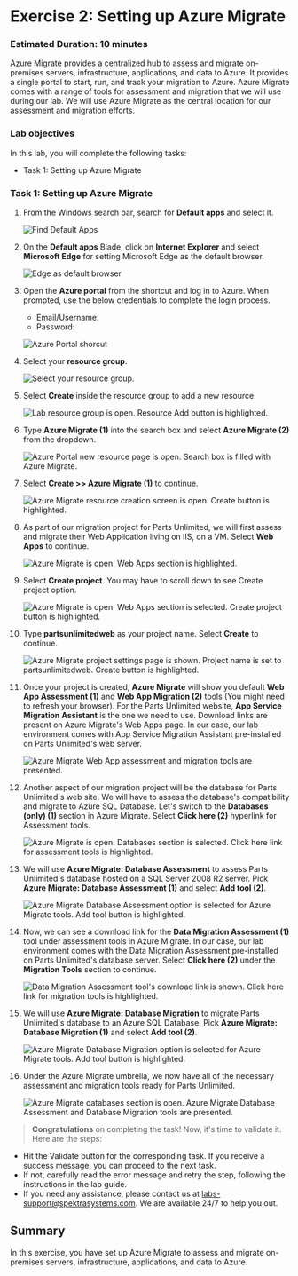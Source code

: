 # Exercise 2: Setting up Azure Migrate

### Estimated Duration: 10 minutes

Azure Migrate provides a centralized hub to assess and migrate on-premises servers, infrastructure, applications, and data to Azure. It provides a single portal to start, run, and track your migration to Azure. Azure Migrate comes with a range of tools for assessment and migration that we will use during our lab. We will use Azure Migrate as the central location for our assessment and migration efforts.

### Lab objectives
In this lab, you will complete the following tasks:
   - Task 1: Setting up Azure Migrate

### Task 1: Setting up Azure Migrate

1. From the Windows search bar, search for **Default apps** and select it.

   ![Find Default Apps](media/DefaultApp.png "Find Default Apps")
   
1. On the **Default apps** Blade, click on **Internet Explorer** and select **Microsoft Edge** for setting Microsoft Edge as the default browser.

   ![Edge as default browser](media/Defaultapps.png "Set Edge as Default Browser")
   
1. Open the **Azure portal** from the shortcut and log in to Azure. When prompted, use the below credentials to complete the login process.

    * Email/Username: <inject key="AzureAdUserEmail"></inject>
    * Password: <inject key="AzureAdUserPassword"></inject>

    ![Azure Portal shorcut](media/azure-portal-start.png "Azure Portal shortcut")

1. Select your **resource group**. 

    ![Select your resource group.](media/resource-group-1.png "Resource Group")

1. Select **Create** inside the resource group to add a new resource.
    
    ![Lab resource group is open. Resource Add button is highlighted.](media/portal-add-resource-1.png "Lab Resource Group")

1. Type **Azure Migrate (1)** into the search box and select **Azure Migrate (2)** from the dropdown.

    ![Azure Portal new resource page is open. Search box is filled with Azure Migrate.](media/az-migrate.png "Marketplace Search for Azure Migrate")

1. Select **Create >> Azure Migrate (1)** to continue.

    ![Azure Migrate resource creation screen is open. Create button is highlighted.](media/AzureMigrate.png "Creating Azure Migrate")

1. As part of our migration project for Parts Unlimited, we will first assess and migrate their Web Application living on IIS, on a VM. Select **Web Apps** to continue.

    ![Azure Migrate is open. Web Apps section is highlighted.](media/2.png "Azure Migrate Web Apps")

1. Select **Create project**. You may have to scroll down to see Create project option.

    ![Azure Migrate is open. Web Apps section is selected. Create project button is highlighted.](media/azure-migrate-web-app-2.png "Azure Migrate Create project")

1. Type **partsunlimitedweb<inject key="DeploymentID" enableCopy="false"/>**  as your project name. Select **Create** to continue. 

    ![Azure Migrate project settings page is shown. Project name is set to partsunlimitedweb. Create button is highlighted.](media/azure-migrate-create-project-settings.png "Azure Migrate Project Creation")

1. Once your project is created, **Azure Migrate** will show you default **Web App Assessment (1)** and **Web App Migration (2)** tools (You might need to refresh your browser). For the Parts Unlimited website, **App Service Migration Assistant** is the one we need to use. Download links are present on Azure Migrate's Web Apps page. In our case, our lab environment comes with App Service Migration Assistant pre-installed on Parts Unlimited's web server.

    ![Azure Migrate Web App assessment and migration tools are presented.](media/azure-migrate-web-app-3.png "Azure Migrate Web Apps Capabilities")

1. Another aspect of our migration project will be the database for Parts Unlimited's web site. We will have to assess the database's compatibility and migrate to Azure SQL Database. Let's switch to the **Databases (only) (1)** section in Azure Migrate. Select **Click here (2)** hyperlink for Assessment tools.

    ![Azure Migrate is open. Databases section is selected. Click here link for assessment tools is highlighted.](media/azure-migrate-web-app-4.png "Azure Migrate Databases")

1. We will use **Azure Migrate: Database Assessment** to assess Parts Unlimited's database hosted on a SQL Server 2008 R2 server. Pick **Azure Migrate: Database Assessment (1)** and select **Add tool (2)**.

    ![Azure Migrate Database Assessment option is selected for Azure Migrate tools. Add tool button is highlighted.](media/updated25.png "Azure Migrate Database Assessment Tools")

1. Now, we can see a download link for the **Data Migration Assessment (1)** tool under assessment tools in Azure Migrate. In our case, our lab environment comes with the Data Migration Assessment pre-installed on Parts Unlimited's database server. Select **Click here (2)** under the **Migration Tools** section to continue.

    ![Data Migration Assessment tool's download link is shown. Click here link for migration tools is highlighted.](media/azure-migrate-web-app-5.png "Azure Migrate DMA Download")

1. We will use **Azure Migrate: Database Migration** to migrate Parts Unlimited's database to an Azure SQL Database. Pick **Azure Migrate: Database Migration (1)** and select **Add tool (2)**.

    ![Azure Migrate Database Migration option is selected for Azure Migrate tools. Add tool button is highlighted.](media/updated26.png "Azure Migrate Database Migration Tool")

1. Under the Azure Migrate umbrella, we now have all of the necessary assessment and migration tools ready for Parts Unlimited.

    ![Azure Migrate databases section is open. Azure Migrate Database Assessment and Database Migration tools are presented.](media/azure-migrate-web-app-6.png "Azure Migrate Database Migration and Assessment Tools")

> **Congratulations** on completing the task! Now, it's time to validate it. Here are the steps:	
  - Hit the Validate button for the corresponding task. If you receive a success message, you can proceed to the next task. 
  - If not, carefully read the error message and retry the step, following the instructions in the lab guide.
  - If you need any assistance, please contact us at labs-support@spektrasystems.com. We are available 24/7 to help you out.

<validation step="2975c471-519d-4ede-82b9-278769f857cf" />
    

## Summary
 
In this exercise, you have set up Azure Migrate to assess and migrate on-premises servers, infrastructure, applications, and data to Azure.
  
  
